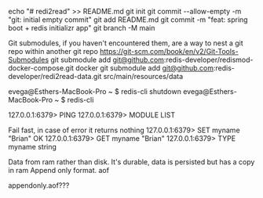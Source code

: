 echo "# redi2read" >> README.md
git init
git commit --allow-empty -m "git: initial empty commit"
git add README.md
git commit -m "feat: spring boot + redis initializr app"
git branch -M main

Git submodules, if you haven't encountered them, are a way to nest a git repo within another git repo
https://git-scm.com/book/en/v2/Git-Tools-Submodules
git submodule add git@github.com:redis-developer/redismod-docker-compose.git docker
git submodule add git@github.com:redis-developer/redi2read-data.git src/main/resources/data

evega@Esthers-MacBook-Pro ~ $ redis-cli shutdown
evega@Esthers-MacBook-Pro ~ $ redis-cli 

127.0.0.1:6379> PING
127.0.0.1:6379> MODULE LIST 

Fail fast, in case of error it returns nothing
127.0.0.1:6379> SET myname "Brian"
OK
127.0.0.1:6379> GET myname
"Brian"
127.0.0.1:6379> TYPE myname
string

Data from ram rather than disk. It's durable, data is persisted but has a copy in ram
Append only format. aof

appendonly.aof??? 
